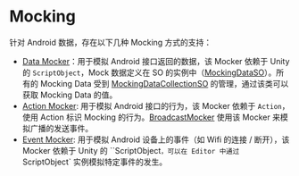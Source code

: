# Mocking

针对 Android 数据，存在以下几种 Mocking 方式的支持：

-   [Data Mocker](Mocking/DataMocker.md)：用于模拟 Android 接口返回的数据，该 Mocker 依赖于 Unity 的 `ScriptObject`，Mock 数据定义在 SO 的实例中（[MockingDataSO](xref:YVR.AndroidDevice.Core.MockingDataSO)）。所有的 Mocking Data 受到 [MockingDataCollectionSO](xref:YVR.AndroidDevice.Core.MockingDataCollectionSO) 的管理，通过该类可以获取 Mocking Data 的值。
-   [Action Mocker](Mocking/ActionMocker.md): 用于模拟 Android 接口的行为，该 Mocker 依赖于 `Action`，使用 Action 标识 Mocking 的行为。[BroadcastMocker](xref:YVR.AndroidDevice.Broadcast.BroadcastMocker) 使用该 Mocker 来模拟广播的发送事件。
-   [Event Mocker](Mocking/EventMocker.md): 用于模拟 Android 设备上的事件（如 Wifi 的连接 / 断开），该 Mocker 依赖于 Unity 的 ``ScriptObject`，可以在 Editor 中通过 `ScriptObject` 实例模拟特定事件的发生。
